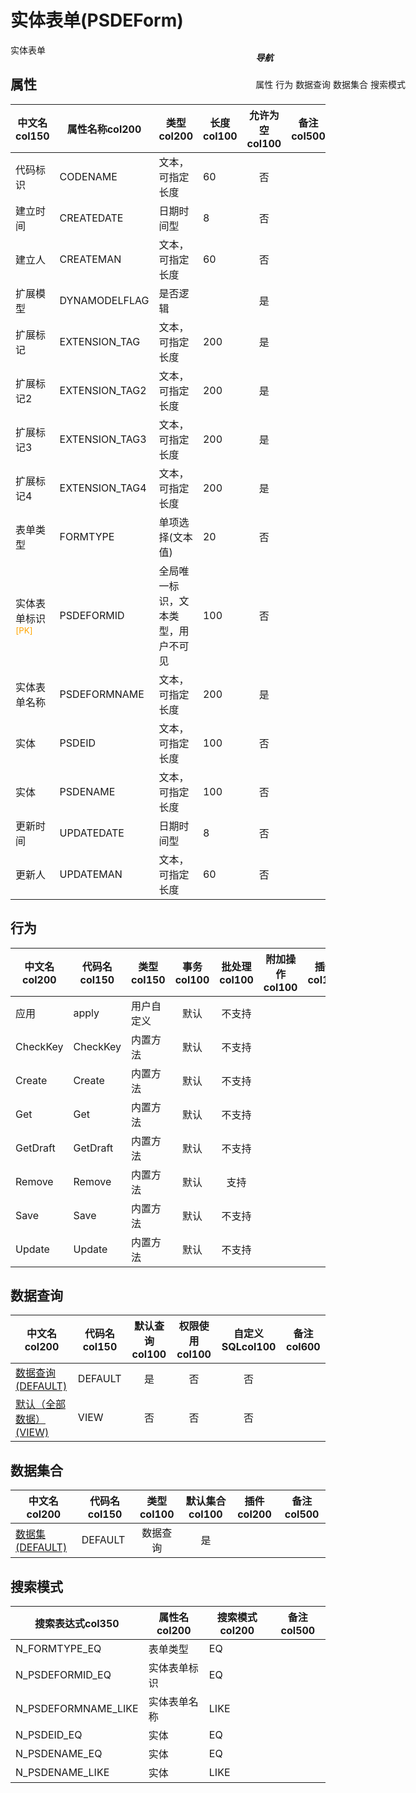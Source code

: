 # 实体表单(PSDEForm)  <!-- {docsify-ignore-all} -->


实体表单


## 属性
|    中文名col150 | 属性名称col200           | 类型col200     | 长度col100    |允许为空col100    |  备注col500  |
| --------   |------------| -----  | -----  | :----: | -------- |
|代码标识|CODENAME|文本，可指定长度|60|否||
|建立时间|CREATEDATE|日期时间型|8|否||
|建立人|CREATEMAN|文本，可指定长度|60|否||
|扩展模型|DYNAMODELFLAG|是否逻辑||是||
|扩展标记|EXTENSION_TAG|文本，可指定长度|200|是||
|扩展标记2|EXTENSION_TAG2|文本，可指定长度|200|是||
|扩展标记3|EXTENSION_TAG3|文本，可指定长度|200|是||
|扩展标记4|EXTENSION_TAG4|文本，可指定长度|200|是||
|表单类型|FORMTYPE|单项选择(文本值)|20|否||
|实体表单标识<sup class="footnote-symbol"><font color=orange>[PK]</font></sup>|PSDEFORMID|全局唯一标识，文本类型，用户不可见|100|否||
|实体表单名称|PSDEFORMNAME|文本，可指定长度|200|是||
|实体|PSDEID|文本，可指定长度|100|否||
|实体|PSDENAME|文本，可指定长度|100|否||
|更新时间|UPDATEDATE|日期时间型|8|否||
|更新人|UPDATEMAN|文本，可指定长度|60|否||


## 行为
| 中文名col200    | 代码名col150    | 类型col150    | 事务col100   | 批处理col100   | 附加操作col100  | 插件col150    |  备注col300  |
| -------- |---------- |----------- |:----:|:----:|---------| ----- | ----- |
|应用|apply|用户自定义|默认|不支持||||
|CheckKey|CheckKey|内置方法|默认|不支持||||
|Create|Create|内置方法|默认|不支持||||
|Get|Get|内置方法|默认|不支持||||
|GetDraft|GetDraft|内置方法|默认|不支持||||
|Remove|Remove|内置方法|默认|支持||||
|Save|Save|内置方法|默认|不支持||||
|Update|Update|内置方法|默认|不支持||||

## 数据查询
| 中文名col200    | 代码名col150    | 默认查询col100 | 权限使用col100 | 自定义SQLcol100 |  备注col600|
| --------  | --------   | :----:  |:----:  | :----:  |----- |
|[数据查询(DEFAULT)](module/extension/PSDEForm/query/Default)|DEFAULT|是|否 |否 ||
|[默认（全部数据）(VIEW)](module/extension/PSDEForm/query/View)|VIEW|否|否 |否 ||

## 数据集合
| 中文名col200  | 代码名col150  | 类型col100 | 默认集合col100 |   插件col200|   备注col500|
| --------  | --------   | :----:   | :----:   | ----- |----- |
|[数据集(DEFAULT)](module/extension/PSDEForm/dataset/Default)|DEFAULT|数据查询|是|||

## 搜索模式
|   搜索表达式col350   |    属性名col200    |    搜索模式col200        |备注col500  |
| -------- |------------|------------|------|
|N_FORMTYPE_EQ|表单类型|EQ||
|N_PSDEFORMID_EQ|实体表单标识|EQ||
|N_PSDEFORMNAME_LIKE|实体表单名称|LIKE||
|N_PSDEID_EQ|实体|EQ||
|N_PSDENAME_EQ|实体|EQ||
|N_PSDENAME_LIKE|实体|LIKE||

<div style="display: block; overflow: hidden; position: fixed; top: 140px; right: 100px;">

##### 导航
<el-anchor >
<el-anchor-link :href="`#/module/extension/PSDEForm?id=属性`">
  属性
</el-anchor-link>
<el-anchor-link :href="`#/module/extension/PSDEForm?id=行为`">
  行为
</el-anchor-link>
<el-anchor-link :href="`#/module/extension/PSDEForm?id=数据查询`">
  数据查询
</el-anchor-link>
<el-anchor-link :href="`#/module/extension/PSDEForm?id=数据集合`">
  数据集合
</el-anchor-link>
<el-anchor-link :href="`#/module/extension/PSDEForm?id=搜索模式`">
  搜索模式
</el-anchor-link>
</el-anchor>
</div>

<script>
 const { createApp } = Vue
  createApp({
    data() {
      return {



      }
    },
    methods: {
    }
  }).use(ElementPlus).mount('#app')
</script>